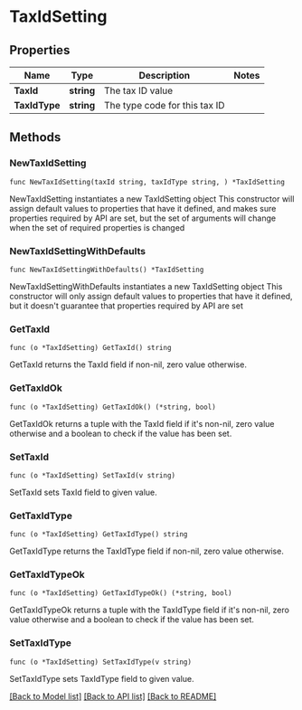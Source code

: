 # TaxIdSetting

## Properties

Name | Type | Description | Notes
------------ | ------------- | ------------- | -------------
**TaxId** | **string** | The tax ID value | 
**TaxIdType** | **string** | The type code for this tax ID | 

## Methods

### NewTaxIdSetting

`func NewTaxIdSetting(taxId string, taxIdType string, ) *TaxIdSetting`

NewTaxIdSetting instantiates a new TaxIdSetting object
This constructor will assign default values to properties that have it defined,
and makes sure properties required by API are set, but the set of arguments
will change when the set of required properties is changed

### NewTaxIdSettingWithDefaults

`func NewTaxIdSettingWithDefaults() *TaxIdSetting`

NewTaxIdSettingWithDefaults instantiates a new TaxIdSetting object
This constructor will only assign default values to properties that have it defined,
but it doesn't guarantee that properties required by API are set

### GetTaxId

`func (o *TaxIdSetting) GetTaxId() string`

GetTaxId returns the TaxId field if non-nil, zero value otherwise.

### GetTaxIdOk

`func (o *TaxIdSetting) GetTaxIdOk() (*string, bool)`

GetTaxIdOk returns a tuple with the TaxId field if it's non-nil, zero value otherwise
and a boolean to check if the value has been set.

### SetTaxId

`func (o *TaxIdSetting) SetTaxId(v string)`

SetTaxId sets TaxId field to given value.


### GetTaxIdType

`func (o *TaxIdSetting) GetTaxIdType() string`

GetTaxIdType returns the TaxIdType field if non-nil, zero value otherwise.

### GetTaxIdTypeOk

`func (o *TaxIdSetting) GetTaxIdTypeOk() (*string, bool)`

GetTaxIdTypeOk returns a tuple with the TaxIdType field if it's non-nil, zero value otherwise
and a boolean to check if the value has been set.

### SetTaxIdType

`func (o *TaxIdSetting) SetTaxIdType(v string)`

SetTaxIdType sets TaxIdType field to given value.



[[Back to Model list]](../README.md#documentation-for-models) [[Back to API list]](../README.md#documentation-for-api-endpoints) [[Back to README]](../README.md)


